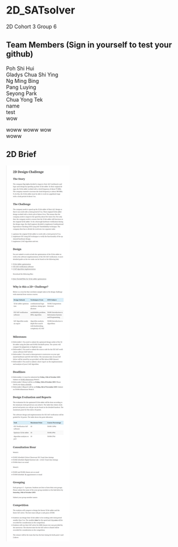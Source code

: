 # 2D_SATsolver
2D Cohort 3 Group 6  

## Team Members (Sign in yourself to test your github)  
Poh Shi Hui  
Gladys Chua Shi Ying  
Ng Ming Bing\
Pang Luying    
Seyong Park  
Chua Yong Tek  
name  
test  
wow

woww
  woww
wow  
woww

## 2D Brief  
![Image of Brief](/2D_Brief.png)